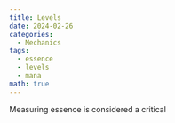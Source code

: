 ```yaml
---
title: Levels
date: 2024-02-26
categories:
  - Mechanics
tags:
  - essence
  - levels
  - mana
math: true
---
```

Measuring essence is considered a critical 